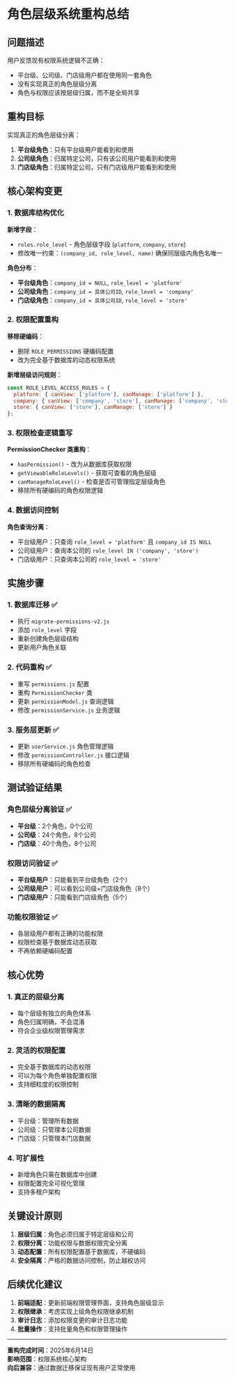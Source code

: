 # 角色层级系统重构总结

## 问题描述

用户反馈现有权限系统逻辑不正确：
- 平台级、公司级、门店级用户都在使用同一套角色
- 没有实现真正的角色层级分离
- 角色与权限应该按层级归属，而不是全局共享

## 重构目标

实现真正的角色层级分离：
1. **平台级角色**：只有平台级用户能看到和使用
2. **公司级角色**：归属特定公司，只有该公司用户能看到和使用  
3. **门店级角色**：归属特定公司，只有门店级用户能看到和使用

## 核心架构变更

### 1. 数据库结构优化

**新增字段**：
- `roles.role_level` - 角色层级字段 (`platform`, `company`, `store`)
- 修改唯一约束：`(company_id, role_level, name)` 确保同层级内角色名唯一

**角色分布**：
- **平台级角色**：`company_id = NULL`, `role_level = 'platform'`
- **公司级角色**：`company_id = 具体公司ID`, `role_level = 'company'`
- **门店级角色**：`company_id = 具体公司ID`, `role_level = 'store'`

### 2. 权限配置重构

**移除硬编码**：
- 删除 `ROLE_PERMISSIONS` 硬编码配置
- 改为完全基于数据库的动态权限系统

**新增层级访问规则**：
```javascript
const ROLE_LEVEL_ACCESS_RULES = {
  platform: { canView: ['platform'], canManage: ['platform'] },
  company: { canView: ['company', 'store'], canManage: ['company', 'store'] },
  store: { canView: ['store'], canManage: ['store'] }
};
```

### 3. 权限检查逻辑重写

**PermissionChecker 类重构**：
- `hasPermission()` - 改为从数据库获取权限
- `getViewableRoleLevels()` - 获取可查看的角色层级
- `canManageRoleLevel()` - 检查是否可管理指定层级角色
- 移除所有硬编码的角色权限逻辑

### 4. 数据访问控制

**角色查询分离**：
- 平台级用户：只查询 `role_level = 'platform'` 且 `company_id IS NULL`
- 公司级用户：查询本公司的 `role_level IN ('company', 'store')`
- 门店级用户：只查询本公司的 `role_level = 'store'`

## 实施步骤

### 1. 数据库迁移 ✅
- 执行 `migrate-permissions-v2.js`
- 添加 `role_level` 字段
- 重新创建角色层级结构
- 更新用户角色关联

### 2. 代码重构 ✅
- 重写 `permissions.js` 配置
- 重构 `PermissionChecker` 类
- 更新 `permissionModel.js` 查询逻辑
- 修改 `permissionService.js` 业务逻辑

### 3. 服务层更新 ✅
- 更新 `userService.js` 角色管理逻辑
- 修改 `permissionController.js` 接口逻辑
- 移除所有硬编码的角色检查

## 测试验证结果

### 角色层级分离验证 ✅
- **平台级**：2个角色，0个公司
- **公司级**：24个角色，8个公司  
- **门店级**：40个角色，8个公司

### 权限访问验证 ✅
- **平台级用户**：只能看到平台级角色（2个）
- **公司级用户**：可以看到公司级+门店级角色（8个）
- **门店级用户**：只能看到门店级角色（5个）

### 功能权限验证 ✅
- 各层级用户都有正确的功能权限
- 权限检查基于数据库动态获取
- 不再依赖硬编码配置

## 核心优势

### 1. 真正的层级分离
- 每个层级有独立的角色体系
- 角色归属明确，不会混淆
- 符合企业级权限管理需求

### 2. 灵活的权限配置
- 完全基于数据库的动态权限
- 可以为每个角色单独配置权限
- 支持细粒度的权限控制

### 3. 清晰的数据隔离
- 平台级：管理所有数据
- 公司级：只管理本公司数据
- 门店级：只管理本门店数据

### 4. 可扩展性
- 新增角色只需在数据库中创建
- 权限配置完全可视化管理
- 支持多租户架构

## 关键设计原则

1. **层级归属**：角色必须归属于特定层级和公司
2. **权限分离**：功能权限与数据权限完全分离
3. **动态配置**：所有权限配置基于数据库，不硬编码
4. **安全隔离**：严格的数据访问控制，防止越权访问

## 后续优化建议

1. **前端适配**：更新前端权限管理界面，支持角色层级显示
2. **权限继承**：考虑实现上级角色权限继承机制
3. **审计日志**：添加权限变更的审计日志功能
4. **批量操作**：支持批量角色和权限管理操作

---

**重构完成时间**：2025年6月14日  
**影响范围**：权限系统核心架构  
**向后兼容**：通过数据迁移保证现有用户正常使用 